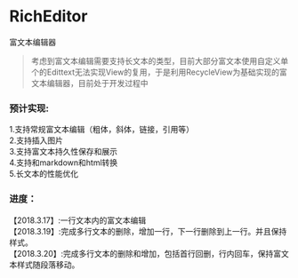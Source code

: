 # RichEditor
富文本编辑器

>考虑到富文本编辑需要支持长文本的类型，目前大部分富文本使用自定义单个的Edittext无法实现View的复用，于是利用RecycleView为基础实现的富文本编辑器，目前处于开发过程中
### 预计实现:
1.支持常规富文本编辑（粗体，斜体，链接，引用等）  
2.支持插入图片  
3.支持富文本持久性保存和展示  
4.支持和markdown和html转换  
5.长文本的性能优化  

### 进度：
【2018.3.17】:一行文本内的富文本编辑  
【2018.3.19】:完成多行文本的删除，增加一行，下一行删除到上一行。并且保持样式。  
【2018.3.20】:完成多行文本的删除和增加，包括首行回删，行内回车，保持富文本样式随段落移动。
